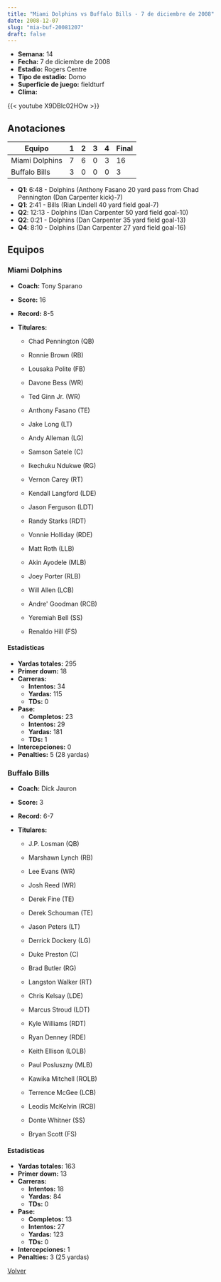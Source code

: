 ```yaml
---
title: "Miami Dolphins vs Buffalo Bills - 7 de diciembre de 2008"
date: 2008-12-07
slug: "mia-buf-20081207"
draft: false
---
```


- **Semana:** 14
- **Fecha:** 7 de diciembre de 2008
- **Estadio:** Rogers Centre
- **Tipo de estadio:** Domo
- **Superficie de juego:** fieldturf
- **Clima:** 


{{< youtube X9DBlc02HOw >}}


## Anotaciones
| Equipo | 1 | 2 | 3 | 4 | Final |
|--------|---|---|---|---|-------|
| Miami Dolphins  | 7 | 6 | 0 | 3  | 16 |
| Buffalo Bills  | 3 | 0 | 0 | 0  | 3 |
- **Q1**: 6:48 - Dolphins (Anthony Fasano 20 yard pass from Chad Pennington (Dan Carpenter kick)-7)
- **Q1**: 2:41 - Bills (Rian Lindell 40 yard field goal-7)
- **Q2**: 12:13 - Dolphins (Dan Carpenter 50 yard field goal-10)
- **Q2**: 0:21 - Dolphins (Dan Carpenter 35 yard field goal-13)
- **Q4**: 8:10 - Dolphins (Dan Carpenter 27 yard field goal-16)


## Equipos


### Miami Dolphins
* **Coach:** Tony Sparano
* **Score:** 16
* **Record:** 8-5
* **Titulares:** 

  * Chad Pennington (QB) 

  * Ronnie Brown (RB) 

  * Lousaka Polite (FB) 

  * Davone Bess (WR) 

  * Ted Ginn Jr. (WR) 

  * Anthony Fasano (TE) 

  * Jake Long (LT) 

  * Andy Alleman (LG) 

  * Samson Satele (C) 

  * Ikechuku Ndukwe (RG) 

  * Vernon Carey (RT) 

  * Kendall Langford (LDE) 

  * Jason Ferguson (LDT) 

  * Randy Starks (RDT) 

  * Vonnie Holliday (RDE) 

  * Matt Roth (LLB) 

  * Akin Ayodele (MLB) 

  * Joey Porter (RLB) 

  * Will Allen (LCB) 

  * Andre' Goodman (RCB) 

  * Yeremiah Bell (SS) 

  * Renaldo Hill (FS) 

#### Estadísticas
* **Yardas totales:** 295
* **Primer down:** 18
* **Carreras:**
  * **Intentos:** 34
  * **Yardas:** 115
  * **TDs:** 0
* **Pase:**
  * **Completos:** 23
  * **Intentos:** 29
  * **Yardas:** 181
  * **TDs:** 1
* **Intercepciones:** 0
* **Penalties:** 5 (28 yardas)

### Buffalo Bills
* **Coach:** Dick Jauron
* **Score:** 3
* **Record:** 6-7
* **Titulares:** 

  * J.P. Losman (QB) 

  * Marshawn Lynch (RB) 

  * Lee Evans (WR) 

  * Josh Reed (WR) 

  * Derek Fine (TE) 

  * Derek Schouman (TE) 

  * Jason Peters (LT) 

  * Derrick Dockery (LG) 

  * Duke Preston (C) 

  * Brad Butler (RG) 

  * Langston Walker (RT) 

  * Chris Kelsay (LDE) 

  * Marcus Stroud (LDT) 

  * Kyle Williams (RDT) 

  * Ryan Denney (RDE) 

  * Keith Ellison (LOLB) 

  * Paul Posluszny (MLB) 

  * Kawika Mitchell (ROLB) 

  * Terrence McGee (LCB) 

  * Leodis McKelvin (RCB) 

  * Donte Whitner (SS) 

  * Bryan Scott (FS) 

#### Estadísticas
* **Yardas totales:** 163
* **Primer down:** 13
* **Carreras:**
  * **Intentos:** 18
  * **Yardas:** 84
  * **TDs:** 0
* **Pase:**
  * **Completos:** 13
  * **Intentos:** 27
  * **Yardas:** 123
  * **TDs:** 0
* **Intercepciones:** 1
* **Penalties:** 3 (25 yardas)


[Volver](/historia/2008)
